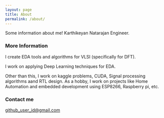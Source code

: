 ```yaml
---
layout: page
title: About
permalink: /about/
---
```


Some information about me!
Karthikeyan Natarajan
Engineer.

### More Information

I create EDA tools and algorithms for VLSI (specifically for DFT). 

I work on applying Deep Learning techniques for EDA.

Other than this, I work on kaggle problems, CUDA, Signal processing algorithms aand RTL design. 
As a hobby, I work on projects like Home Automation and embedded development using ESP8266, Raspberry pi, etc. 

### Contact me

[github_user_id@gmail.com](mailto:github_user_id@gmail.com)

